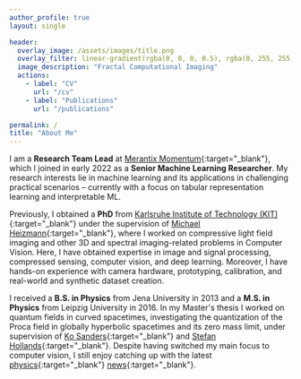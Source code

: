 ```yaml
---
author_profile: true
layout: single

header:
  overlay_image: /assets/images/title.png
  overlay_filter: linear-gradient(rgba(0, 0, 0, 0.5), rgba(0, 255, 255, 0.0))
  image_description: "Fractal Computational Imaging"
  actions:
    - label: "CV"
      url: "/cv"
    - label: "Publications"
      url: "/publications"

permalink: /
title: "About Me"
---
```


I am a **Research Team Lead** at [Merantix Momentum](https://merantix-momentum.com/){:target="_blank"}, which I joined in early 2022 as a **Senior Machine Learning Researcher**.
My research interests lie in machine learning and its applications in challenging practical scenarios – currently with a focus on tabular representation learning and interpretable ML.

Previously, I obtained a **PhD** from [Karlsruhe Institute of Technology (KIT)]{:target="_blank"} under the supervision of [Michael Heizmann]{:target="_blank"}, where I worked on compressive light field imaging and other 3D and spectral imaging-related problems in Computer Vision. 
Here, I have obtained expertise in image and signal processing, compressed sensing, computer vision, and deep learning. 
Moreover, I have hands-on experience with camera hardware, prototyping, calibration, and real-world and synthetic dataset creation.

I received a **B.S. in Physics** from Jena University in 2013 and a **M.S. in Physics** from Leipzig University in 2016.
In my Master's thesis I worked on quantum fields in curved spacetimes, investigating the quantization of the Proca field in globally hyperbolic spacetimes and its zero mass limit, under supervision of [Ko Sanders]{:target="_blank"} and [Stefan Hollands]{:target="_blank"}.
Despite having switched my main focus to computer vision, I still enjoy catching up with the latest [physics](https://www.quantamagazine.org/){:target="_blank"} [news](https://www.math.columbia.edu/~woit/wordpress/){:target="_blank"}.

[compressive light field imaging]: https://maxschambach.github.io/thesis/
[Michael Heizmann]: https://www.iiit.kit.edu/english/3252.php
[IIIT]: https://iiit.kit.edu/english
[Karlsruhe Institute of Technology (KIT)]: https://www.kit.edu/english
[Ko Sanders]: https://www.dcu.ie/maths/people/ko-sanders
[Stefan Hollands]: https://home.uni-leipzig.de/tet/?page_id=215
